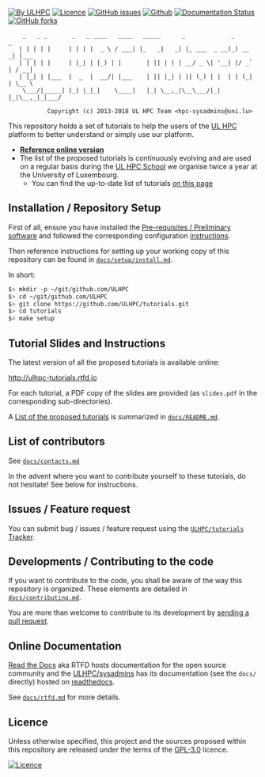 [![By ULHPC](https://img.shields.io/badge/by-ULHPC-blue.svg)](https://hpc.uni.lu) [![Licence](https://img.shields.io/badge/license-GPL--3.0-blue.svg)](http://www.gnu.org/licenses/gpl-3.0.html) [![GitHub issues](https://img.shields.io/github/issues/ULHPC/tutorials.svg)](https://github.com/ULHPC/tutorials/issues/) [![Github](https://img.shields.io/badge/sources-github-green.svg)](https://github.com/ULHPC/tutorials/) [![Documentation Status](http://readthedocs.org/projects/ulhpc-tutorials/badge/?version=latest)](http://ulhpc-tutorials.readthedocs.io) [![GitHub forks](https://img.shields.io/github/stars/ULHPC/tutorials.svg?style=social&label=Star)](https://github.com/ULHPC/tutorials)

        _   _ _       _   _ ____   ____   _____      _             _       _
       | | | | |     | | | |  _ \ / ___| |_   _|   _| |_ ___  _ __(_) __ _| |___
       | | | | |     | |_| | |_) | |       | || | | | __/ _ \| '__| |/ _` | / __|
       | |_| | |___  |  _  |  __/| |___    | || |_| | || (_) | |  | | (_| | \__ \
        \___/|_____| |_| |_|_|    \____|   |_| \__,_|\__\___/|_|  |_|\__,_|_|___/

               Copyright (c) 2013-2018 UL HPC Team <hpc-sysadmins@uni.lu>

This repository holds a set of tutorials to help the users of the [UL HPC](https://hpc.uni.lu) platform to better understand or simply use our platform.

* [**Reference online version**](http://ulhpc-tutorials.readthedocs.io)
* The list of the proposed tutorials is continuously evolving and are used on a regular basis during the [UL HPC School](http://hpc.uni.lu/hpc-school/) we organise twice a year at the University of Luxembourg.
    - You can find the up-to-date list of tutorials [on this page](docs/README.md)

## Installation / Repository Setup

First of all, ensure you have installed the [Pre-requisites / Preliminary software](docs/setup/preliminaries.md) and followed the corresponding configuration [instructions](docs/setup/preliminaries.md).

Then reference instructions for setting up your working copy of this repository can be found in [`docs/setup/install.md`](docs/setup/install.md).

In short:

```bash
$> mkdir -p ~/git/github.com/ULHPC
$> cd ~/git/github.com/ULHPC
$> git clone https://github.com/ULHPC/tutorials.git
$> cd tutorials
$> make setup
```
## Tutorial Slides and Instructions

The latest version of all the proposed tutorials is available online:

<http://ulhpc-tutorials.rtfd.io>

For each tutorial, a PDF copy of the slides are provided (as `slides.pdf` in the corresponding sub-directories).

A [List of the proposed tutorials](docs/README.md) is summarized in [`docs/README.md`](docs/README.md).

## List of contributors

See [`docs/contacts.md`](docs/contacts.md)

In the advent where you want to contribute yourself to these tutorials, do not hesitate! See below for instructions.

## Issues / Feature request

You can submit bug / issues / feature request using the [`ULHPC/tutorials` Tracker](https://github.com/ULHPC/tutorials/issues).

## Developments / Contributing to the code

If you want to contribute to the code, you shall be aware of the way this repository is organized.
These elements are detailed in [`docs/contributing.md`](docs/contributing.md).

You are more than welcome to contribute to its development by [sending a pull request](https://help.github.com/articles/using-pull-requests).

## Online Documentation

[Read the Docs](https://readthedocs.org/) aka RTFD hosts documentation for the open source community and the [ULHPC/sysadmins](https://github.com/ULHPC/tutorials) has its documentation (see the `docs/` directly) hosted on [readthedocs](http://ulhpc-tutorials.rtfd.org).

See [`docs/rtfd.md`](docs/rtfd.md) for more details.

## Licence

Unless otherwise specified, this project and the sources proposed within this repository are released under the terms of the [GPL-3.0](LICENCE) licence.

[![Licence](https://www.gnu.org/graphics/gplv3-88x31.png)](LICENSE)
